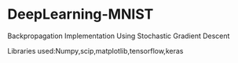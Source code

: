 # DeepLearning-MNIST

Backpropagation Implementation Using Stochastic Gradient Descent

Libraries used:Numpy,scip,matplotlib,tensorflow,keras
